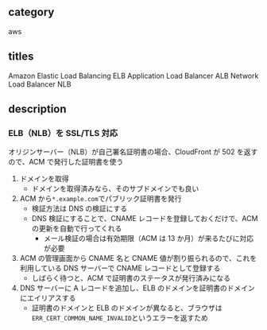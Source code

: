 ## category

aws

## titles

Amazon Elastic Load Balancing
ELB
Application Load Balancer
ALB
Network Load Balancer
NLB

## description

### ELB（NLB）を SSL/TLS 対応

オリジンサーバー（NLB）が自己署名証明書の場合、CloudFront が 502 を返すので、ACM で発行した証明書を使う

1. ドメインを取得
   - ドメインを取得済みなら、そのサブドメインでも良い
1. ACM から`*.example.com`でパブリック証明書を発行
   - 検証方法は DNS の検証にする
   - DNS 検証にすることで、CNAME レコードを登録しておくだけで、ACM の更新を自動で行ってくれる
     - メール検証の場合は有効期限（ACM は 13 か月）が来るたびに対応が必要
1. ACM の管理画面から CNAME 名と CNAME 値が割り振られるので、これを利用している DNS サーバーで CNAME レコードとして登録する
   - しばらく待つと、ACM で証明書のステータスが発行済みになる
1. DNS サーバーに A レコードを追加し、ELB のドメインを証明書のドメインにエイリアスする
   - 証明書のドメインと ELB のドメインが異なると、ブラウザは`ERR_CERT_COMMON_NAME_INVALID`というエラーを返すため
